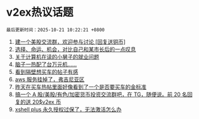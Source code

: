 # v2ex热议话题

`最后更新时间：2025-10-21 10:22:21 +0800`

1. [建一个美股交流群，欢迎参与讨论 [回复送铜币]](https://www.v2ex.com/t/1166916)
1. [选择、命运、机会，对比自己和某市长后的一点叹息](https://www.v2ex.com/t/1166910)
1. [关于计算机在读的小舅子的就业问题](https://www.v2ex.com/t/1166930)
1. [脑子一热配了台万元机……](https://www.v2ex.com/t/1166985)
1. [看到隔壁想买车的帖子有感](https://www.v2ex.com/t/1167018)
1. [aws 服务挂掉了，弗吉尼亚区](https://www.v2ex.com/t/1167049)
1. [昨天在买车热帖里面好像看到了一个是否要买车的金标准](https://www.v2ex.com/t/1167190)
1. [搞一个 A 股/美股/有色/加密货币投资交流群吧，在 TG，随便说。前 20 名回复的送 20$v2ex 币](https://www.v2ex.com/t/1166989)
1. [xshell plus 永久授权过保了，无法激活怎么办](https://www.v2ex.com/t/1167005)

